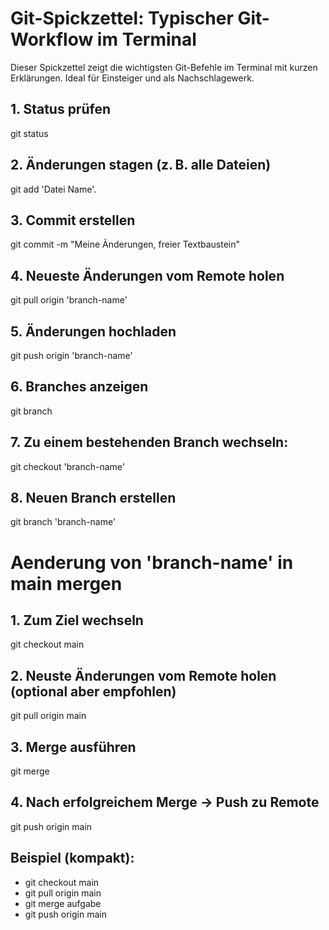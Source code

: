 # Git-Spickzettel: Typischer Git-Workflow im Terminal

Dieser Spickzettel zeigt die wichtigsten Git-Befehle im Terminal mit kurzen Erklärungen. Ideal für Einsteiger und als Nachschlagewerk.


## 1. Status prüfen

git status

## 2. Änderungen stagen (z. B. alle Dateien)

git add 'Datei Name'.

## 3. Commit erstellen

git commit -m "Meine Änderungen, freier Textbaustein"

## 4. Neueste Änderungen vom Remote holen

git pull origin 'branch-name'

## 5. Änderungen hochladen

git push origin 'branch-name'

## 6. Branches anzeigen

git branch

## 7. Zu einem bestehenden Branch wechseln:

git checkout 'branch-name'

## 8. Neuen Branch erstellen

git branch 'branch-name'


# Aenderung von 'branch-name' in main mergen

## 1. Zum Ziel wechseln

git checkout main

## 2. Neuste Änderungen vom Remote holen (optional aber empfohlen)

git pull origin main

## 3. Merge ausführen

git merge <branch-name>

## 4. Nach erfolgreichem Merge → Push zu Remote

git push origin main

## Beispiel (kompakt):

- git checkout main
- git pull origin main
- git merge aufgabe
- git push origin main

